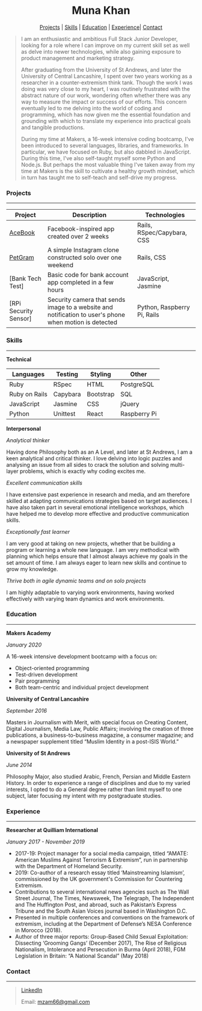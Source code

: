 <h1 align="center"> Muna Khan </h1>

<p align="center"> <a href="#Projects">Projects</a> | <a href="#Skills">Skills</a> | <a href="#Education">Education</a> | <a href="#Experience">Experience</a>| <a href="#Contact">Contact</a> </p>

> I am an enthusiastic and ambitious Full Stack Junior Developer, looking for a role where I can improve on my current skill set as well as delve into newer technologies, while also gaining exposure to product management and marketing strategy.
>
> After graduating from the University of St Andrews, and later the University of Central Lancashire, I spent over two years working as a researcher in a counter-extremism think tank. Though the work I was doing was very close to my heart, I was routinely frustrated with the abstract nature of our work, wondering often whether there was any way to measure the impact or success of our efforts. This concern eventually led to me delving into the world of coding and programming, which has now given me the essential foundation and grounding with which to translate my experience into practical goals and tangible productions. 
>
> During my time at Makers, a 16-week intensive coding bootcamp, I've been introduced to several languages, libraries, and frameworks. In particular, we have focused on Ruby, but also dabbled in JavaScript. During this time, I've also self-taught myself some Python and Node.js. But perhaps the most valuable thing I've taken away from my time at Makers is the skill to cultivate a healthy growth mindset, which in turn has taught me to self-teach and self-drive my progress.

### Projects

------

| Project | Description | Technologies |
| ------- | ----------- | ------------ |
| [AceBook](https://github.com/munakh/AceBook) | Facebook-inspired app created over 2 weeks | Rails, RSpec/Capybara, CSS |
| [PetGram](https://github.com/munakh/PetGram)  | A simple Instagram clone constructed solo over one weekend | Rails, CSS |
| [Bank Tech Test] | Basic code for bank account app completed in a few hours | JavaScript, Jasmine |
| [RPi Security Sensor] | Security camera that sends image to a website and notification to user's phone when motion is detected | Python, Raspberry Pi, Rails |

### Skills

------

**Technical**

| Languages | Testing | Styling | Other |
| --------- | ------- | ------- | ----- |
| Ruby | RSpec | HTML | PostgreSQL |
| Ruby on Rails | Capybara | Bootstrap | SQL |
| JavaScript | Jasmine | CSS | jQuery |
| Python | Unittest | React | Raspberry Pi |

**Interpersonal**

*Analytical thinker*


Having done Philosophy both as an A Level, and later at St Andrews, I am a keen analytical and critical thinker. I love delving into logic puzzles and analysing an issue from all sides to crack the solution and solving multi-layer problems, which is exactly why coding excites me.

*Excellent communication skills*


I have extensive past experience in research and media, and am therefore skilled at adapting communications strategies based on target audiences. I have also taken part in several emotional intelligence workshops, which have helped me to develop more effective and productive communication skills.

*Exceptionally fast learner*


I am very good at taking on new projects, whether that be building a program or learning a whole new language. I am very methodical with planning which helps ensure that I almost always achieve my goals in the set amount of time. I am always eager to learn new skills and continue to grow my knowledge.

*Thrive both in agile dynamic teams and on solo projects*


I am highly adaptable to varying work environments, having worked effectively with varying team dynamics and work environments.

### Education

------

**Makers Academy**

*January 2020*

A 16-week intensive development bootcamp with a focus on:

- Object-oriented programming
- Test-driven development
- Pair programming
- Both team-centric and individual project development

**University of Central Lancashire**

*September 2016*

Masters in  Journalism with Merit, with special focus on Creating Content, Digital  Journalism, Media Law, Public Affairs; involving the creation of three  publications, a business-to-business magazine, a consumer magazine; and a  newspaper supplement titled “Muslim Identity in a post-ISIS World.”  

**University of St Andrews**

*June 2014*

Philosophy Major, also studied Arabic, French, Persian and Middle Eastern History. In order to experience a range of disciplines and due to my varied interests, I opted to do a General degree rather than limit myself to one subject, later focusing my intent with my postgraduate studies.  

### Experience

------

**Researcher at Quilliam International**

*January 2017 - November 2019*

- 2017-19: Project manager for a  social media campaign, titled “AMATE: American Muslims Against Terrorism  & Extremism”, run in partnership with the Department of Homeland Security.
- 2019: Co-author of a research  essay titled ‘Mainstreaming Islamism’, commissioned by the UK government's Commission for  Countering Extremism.
- Contributions to several international news agencies such as  The Wall Street Journal, The Times, Newsweek, The Telegraph, The Independent  and The Huffington Post, and abroad, such as Pakistan’s Express Tribune and  the South Asian Voices journal based in Washington D.C.
- Presented in multiple  conferences and conventions on the framework of extremism, including at the  Department of Defense’s NESA Conference in Morocco (2018).
- Author of three major reports: Group-Based Child Sexual Exploitation: Dissecting ‘Grooming Gangs’ (December 2017), The Rise of Religious  Nationalism, Intolerance and Persecution in Burma (April 2018), FGM Legislation in Britain: “A National Scandal” (May 2018)

### Contact

------

> [LinkedIn](https://uk.linkedin.com/in/munaadil)
>
> Email: mzam66@gmail.com
